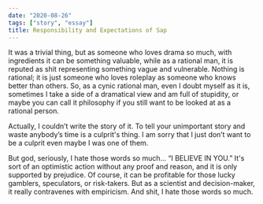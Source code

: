 ```yaml
---
date: "2020-08-26"
tags: ["story", "essay"]
title: Responsibility and Expectations of Sap
---
```


It was a trivial thing, but as someone who loves drama so much, with ingredients it can be something valuable, while as a rational man, it is reputed as shit representing something vague and vulnerable. Nothing is rational; it is just someone who loves roleplay as someone who knows better than others. So, as a cynic rational man, even I doubt myself as it is, sometimes I take a side of a dramatical view and am full of stupidity, or maybe you can call it philosophy if you still want to be looked at as a rational person.

Actually, I couldn’t write the story of it. To tell your unimportant story and waste anybody’s time is a culprit's thing. I am sorry that I just don’t want to be a culprit even maybe I was one of them.

But god, seriously, I hate those words so much...
“I BELIEVE IN YOU.”
It's sort of an optimistic action without any proof and reason, and it is only supported by prejudice. Of course, it can be profitable for those lucky gamblers, speculators, or risk-takers. But as a scientist and decision-maker, it really contravenes with empiricism. And shit, I hate those words so much.